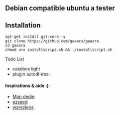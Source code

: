 ## Debian compatible ubuntu a tester

## Installation

```
apt-get install git-core -y
git clone https://github.com/gaaara/gaaara
cd gaaara
chmod a+x installscript.sh && ./installscript.sh
```

Todo List

- cakebox light
- plugin autodl-irssi 


#### Inspirations & aide :) 
- [Mon dedie](http://mondedie.fr/viewtopic.php?id=5302)
- [ezseed](http://github.com/soyuka/ezseed2)
- [wareziens](http://www.wareziens.net)

